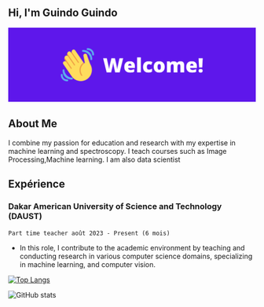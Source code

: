 ## Hi, I'm Guindo Guindo

![](https://github.com/guindo/guindo/blob/main/welcome1.png?raw=true)

## About Me
I combine my passion for education and research with my expertise
in machine learning and spectroscopy. I teach courses such as
Image Processing,Machine learning. I am also data scientist

## Expérience
### Dakar American University of Science and Technology (DAUST)
    Part time teacher août 2023 - Present (6 mois)
- In this role, I contribute to the academic environment by teaching and
conducting research in various computer science domains, specializing in
machine learning, and computer vision.



[![Top Langs](https://github-readme-stats.vercel.app/api/top-langs/?username=guindo)](https://github.com/anuraghazra/github-readme-stats)

![GitHub stats](https://github-readme-stats.vercel.app/api?username=guindo&show_icons=true)  

